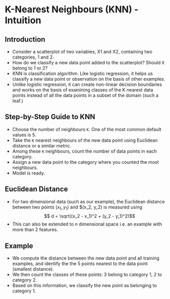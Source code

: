 # K-Nearest Neighbours (KNN) - Intuition

## Introduction
- Consider a scatterplot of two variables, X1 and X2, containing two categories, 1 and 2.
- How do we classify a new data point added to the scatterplot? Should it belong to 1 or 2?
- KNN is classification algorithm. Like logistic regression, it helps us classify a new 
data point or observation on the basis of other examples.
- Unlike logistic regression, it can create non-linear decision boundaries and works on the basis
of examining classes of the K nearest data points instead of all the data points in a subset of 
the domain (such a leaf.)

## Step-by-Step Guide to KNN
- Choose the number of neighbours `K`. One of the most common default values is 5.
- Take the `K` nearest neighbours of the new data point using Euclidean distance or a similar metric.
- Among these `K` neighbours, count the number of data points in each category.
- Assign a new data point to the category where you counted the most neighbours.
- Model is ready. 

## Euclidean Distance
- For two dimensional data (such as our example), the Euclidean distance between two points
$(x_1, y_1)$ and $(x_2, y_2) is measured using $$ d = \sqrt((x_2 - x_1)^2 + (y_2 - y_1)^2)$$
- This can also be extended to $n$ dimensional space i.e. an example with more than 2 features.

## Example
- We compute the distance between the new data point and all training examples, and identify the
the 5 points nearest to the data point (smallest distance).
- We then count the classes of these points: 3 belong to category 1, 2 to category 2.
- Based on this information, we classify the new point as belonging to category 1. 